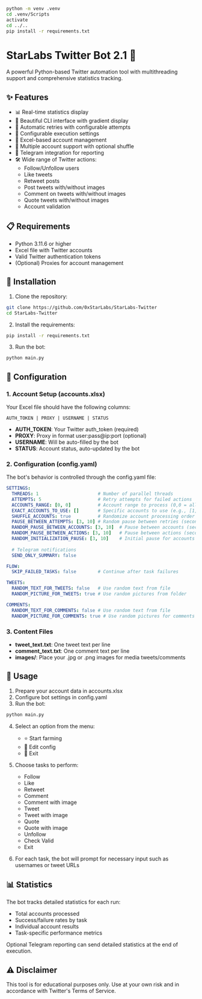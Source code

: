 
   ```bash
   python -m venv .venv
   cd .venv/Scripts
   activate
   cd ../..
   pip install -r requirements.txt
   ```

# StarLabs Twitter Bot 2.1 🌟
A powerful Python-based Twitter automation tool with multithreading support and comprehensive statistics tracking.

## ✨ Features
- 📊 Real-time statistics display
- 🎨 Beautiful CLI interface with gradient display
- 🔄 Automatic retries with configurable attempts
- 🔧 Configurable execution settings
- 📝 Excel-based account management
- 🚀 Multiple account support with optional shuffle
- 📱 Telegram integration for reporting
- 🛠️ Wide range of Twitter actions:
  - Follow/Unfollow users
  - Like tweets
  - Retweet posts
  - Post tweets with/without images
  - Comment on tweets with/without images
  - Quote tweets with/without images
  - Account validation

## 📋 Requirements
- Python 3.11.6 or higher
- Excel file with Twitter accounts
- Valid Twitter authentication tokens
- (Optional) Proxies for account management

## 🔧 Installation
1. Clone the repository:
```bash
git clone https://github.com/0xStarLabs/StarLabs-Twitter
cd StarLabs-Twitter
```

2. Install the requirements:
```bash
pip install -r requirements.txt
```


3. Run the bot:
```bash
python main.py
```

## 📝 Configuration

### 1. Account Setup (accounts.xlsx)
Your Excel file should have the following columns:
```
AUTH_TOKEN | PROXY | USERNAME | STATUS
```
- **AUTH_TOKEN**: Your Twitter auth_token (required)
- **PROXY**: Proxy in format user:pass@ip:port (optional)
- **USERNAME**: Will be auto-filled by the bot
- **STATUS**: Account status, auto-updated by the bot

### 2. Configuration (config.yaml)
The bot's behavior is controlled through the config.yaml file:

```yaml
SETTINGS:
  THREADS: 1                      # Number of parallel threads
  ATTEMPTS: 5                     # Retry attempts for failed actions
  ACCOUNTS_RANGE: [0, 0]          # Account range to process (0,0 = all)
  EXACT_ACCOUNTS_TO_USE: []       # Specific accounts to use (e.g., [1, 4, 6])
  SHUFFLE_ACCOUNTS: true          # Randomize account processing order
  PAUSE_BETWEEN_ATTEMPTS: [3, 10] # Random pause between retries (seconds)
  RANDOM_PAUSE_BETWEEN_ACCOUNTS: [3, 10]  # Pause between accounts (seconds)
  RANDOM_PAUSE_BETWEEN_ACTIONS: [3, 10]   # Pause between actions (seconds)
  RANDOM_INITIALIZATION_PAUSE: [3, 10]    # Initial pause for accounts
  
  # Telegram notifications
  SEND_ONLY_SUMMARY: false

FLOW:
  SKIP_FAILED_TASKS: false        # Continue after task failures

TWEETS:
  RANDOM_TEXT_FOR_TWEETS: false   # Use random text from file
  RANDOM_PICTURE_FOR_TWEETS: true # Use random pictures from folder

COMMENTS:
  RANDOM_TEXT_FOR_COMMENTS: false # Use random text from file
  RANDOM_PICTURE_FOR_COMMENTS: true # Use random pictures for comments
```

### 3. Content Files
- **tweet_text.txt**: One tweet text per line
- **comment_text.txt**: One comment text per line
- **images/**: Place your .jpg or .png images for media tweets/comments

## 🚀 Usage
1. Prepare your account data in accounts.xlsx
2. Configure bot settings in config.yaml
3. Run the bot:
```bash
python main.py
```
4. Select an option from the menu:
   - ⭐️ Start farming
   - 🔧 Edit config
   - 👋 Exit

5. Choose tasks to perform:
   - Follow
   - Like
   - Retweet
   - Comment
   - Comment with image
   - Tweet
   - Tweet with image
   - Quote
   - Quote with image
   - Unfollow
   - Check Valid
   - Exit

6. For each task, the bot will prompt for necessary input such as usernames or tweet URLs

## 📊 Statistics
The bot tracks detailed statistics for each run:
- Total accounts processed
- Success/failure rates by task
- Individual account results
- Task-specific performance metrics

Optional Telegram reporting can send detailed statistics at the end of execution.

## ⚠️ Disclaimer
This tool is for educational purposes only. Use at your own risk and in accordance with Twitter's Terms of Service.